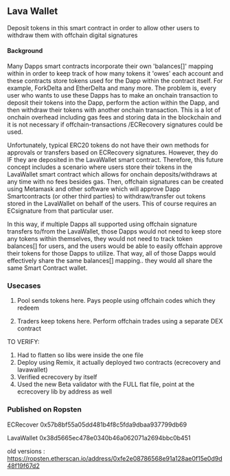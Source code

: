 
 ## Lava Wallet

  Deposit tokens in this smart contract in order to allow other users to withdraw them with offchain digital signatures 


 #### Background
 
  Many Dapps smart contracts incorporate their own 'balances[]' mapping within in order to keep track of how many tokens it 'owes' each account and these contracts store tokens used for the Dapp within the contract itself.  For example, ForkDelta and EtherDelta and many more.  The problem is, every user who wants to use these Dapps has to make an onchain transaction to deposit their tokens into the Dapp, perform the action within the Dapp, and then withdraw their tokens with another onchain transaction.  This is a lot of onchain overhead including gas fees and storing data in the blockchain and it is not necessary if offchain-transactions /ECRecovery signatures could be used.
  
 Unfortunately, typical ERC20 tokens do not have their own methods for approvals or transfers based on ECRecovery signatures.  However, they do IF they are deposited in the LavaWallet smart contract.  Therefore, this future concept includes a scenario where users store their tokens in the LavaWallet smart contract which allows for onchain deposits/withdraws at any time with no fees besides gas.  Then, offchain signatures can be created using Metamask and other software which will approve Dapp Smartcontracts (or other third parties) to withdraw/transfer out tokens stored in the LavaWallet on behalf of the users.  This of course requires an ECsignature from that particular user.  
 
 In this way, if multiple Dapps all supported using offchain signature transfers to/from the LavaWallet, those Dapps would not need to keep store any tokens within themselves, they would not need to track token balances[] for users, and the users would be able to easily offchain approve their tokens for those Dapps to utilize.  That way, all of those Dapps would effectively share the same balances[] mapping.. they would all share the same Smart Contract wallet.  


### Usecases

1. Pool sends tokens here.  Pays people using offchain codes which they redeem

2. Traders keep tokens here.  Perform offchain trades using a separate DEX contract



TO VERIFY:
1. Had to flatten so libs were inside the one file  
2. Deploy using Remix, it actually deployed two contracts (ecrecovery and lavawallet)
3. Verified ecrecovery by itself
4. Used the new Beta validator with the FULL flat file, point at the ecrecovery lib by address as well



### Published on Ropsten
ECRecover
0x57b8bf55a05dd481b4f8c5fda9dbaa937799db69

LavaWallet
0x38d5665ec478e0340b46a062071a2694bbc0b451



old versions :
https://ropsten.etherscan.io/address/0xfe2e08786568e91a128ae0f15e0d9d48f19f67d2
